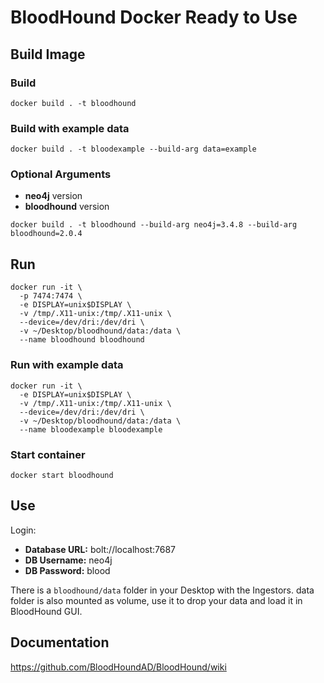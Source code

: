 # BloodHound Docker Ready to Use

## Build Image
### Build
`docker build . -t bloodhound`

### Build with example data
`docker build . -t bloodexample --build-arg data=example`
### Optional Arguments
- **neo4j** version
- **bloodhound** version

`docker build . -t bloodhound --build-arg neo4j=3.4.8 --build-arg bloodhound=2.0.4`

## Run
```
docker run -it \
  -p 7474:7474 \
  -e DISPLAY=unix$DISPLAY \
  -v /tmp/.X11-unix:/tmp/.X11-unix \
  --device=/dev/dri:/dev/dri \
  -v ~/Desktop/bloodhound/data:/data \
  --name bloodhound bloodhound
```
### Run with example data
```
docker run -it \
  -e DISPLAY=unix$DISPLAY \
  -v /tmp/.X11-unix:/tmp/.X11-unix \
  --device=/dev/dri:/dev/dri \
  -v ~/Desktop/bloodhound/data:/data \
  --name bloodexample bloodexample
```

### Start container
```
docker start bloodhound
```

## Use
Login:
- **Database URL:** bolt://localhost:7687
- **DB Username:** neo4j
- **DB Password:** blood

There is a `bloodhound/data` folder in your Desktop with the Ingestors.
data folder is also mounted as volume, use it to drop your data and load it in  BloodHound GUI.

## Documentation
https://github.com/BloodHoundAD/BloodHound/wiki
